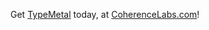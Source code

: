 Get [TypeMetal](https://coherencelabs.com/typemetal) today, at [CoherenceLabs.com](https://coherencelabs.com)!
